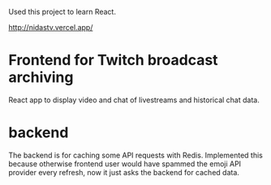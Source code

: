 Used this project to learn React.

http://nidastv.vercel.app/

# Frontend for Twitch broadcast archiving
React app to display video and chat of livestreams and historical chat data. 

# backend
The backend is for caching some API requests with Redis. Implemented this because otherwise frontend user would have spammed the emoji API provider every refresh, now it just asks the backend for cached data.
